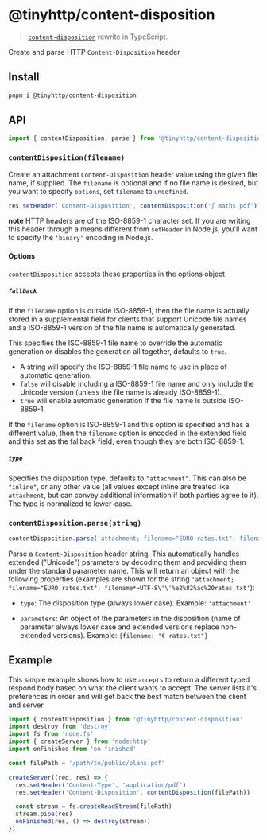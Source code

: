 # @tinyhttp/content-disposition

> [`content-disposition`](https://github.com/jshttp/content-disposition) rewrite
> in TypeScript.

Create and parse HTTP `Content-Disposition` header

## Install

```sh
pnpm i @tinyhttp/content-disposition
```

## API

```ts
import { contentDisposition, parse } from '@tinyhttp/content-disposition'
```

### `contentDisposition(filename)`

Create an attachment `Content-Disposition` header value using the given file
name, if supplied. The `filename` is optional and if no file name is desired,
but you want to specify `options`, set `filename` to `undefined`.

```js
res.setHeader('Content-Disposition', contentDisposition('∫ maths.pdf'))
```

**note** HTTP headers are of the ISO-8859-1 character set. If you are writing
this header through a means different from `setHeader` in Node.js, you'll want
to specify the `'binary'` encoding in Node.js.

#### Options

`contentDisposition` accepts these properties in the options object.

##### `fallback`

If the `filename` option is outside ISO-8859-1, then the file name is actually
stored in a supplemental field for clients that support Unicode file names and a
ISO-8859-1 version of the file name is automatically generated.

This specifies the ISO-8859-1 file name to override the automatic generation or
disables the generation all together, defaults to `true`.

- A string will specify the ISO-8859-1 file name to use in place of automatic
  generation.
- `false` will disable including a ISO-8859-1 file name and only include the
  Unicode version (unless the file name is already ISO-8859-1).
- `true` will enable automatic generation if the file name is outside
  ISO-8859-1.

If the `filename` option is ISO-8859-1 and this option is specified and has a
different value, then the `filename` option is encoded in the extended field and
this set as the fallback field, even though they are both ISO-8859-1.

##### `type`

Specifies the disposition type, defaults to `"attachment"`. This can also be
`"inline"`, or any other value (all values except inline are treated like
`attachment`, but can convey additional information if both parties agree to
it). The type is normalized to lower-case.

### `contentDisposition.parse(string)`

```js
contentDisposition.parse('attachment; filename="EURO rates.txt"; filename*=UTF-8\'\'%e2%82%ac%20rates.txt')
```

Parse a `Content-Disposition` header string. This automatically handles extended
("Unicode") parameters by decoding them and providing them under the standard
parameter name. This will return an object with the following properties
(examples are shown for the string
`'attachment; filename="EURO rates.txt"; filename*=UTF-8\'\'%e2%82%ac%20rates.txt'`):

- `type`: The disposition type (always lower case). Example: `'attachment'`

- `parameters`: An object of the parameters in the disposition (name of
  parameter always lower case and extended versions replace non-extended
  versions). Example: `{filename: "€ rates.txt"}`

## Example

This simple example shows how to use `accepts` to return a different typed
respond body based on what the client wants to accept. The server lists it's
preferences in order and will get back the best match between the client and
server.

```ts
import { contentDisposition } from '@tinyhttp/content-disposition'
import destroy from 'destroy'
import fs from 'node:fs'
import { createServer } from 'node:http'
import onFinished from 'on-finished'

const filePath = '/path/to/public/plans.pdf'

createServer((req, res) => {
  res.setHeader('Content-Type', 'application/pdf')
  res.setHeader('Content-Disposition', contentDisposition(filePath))

  const stream = fs.createReadStream(filePath)
  stream.pipe(res)
  onFinished(res, () => destroy(stream))
})
```
